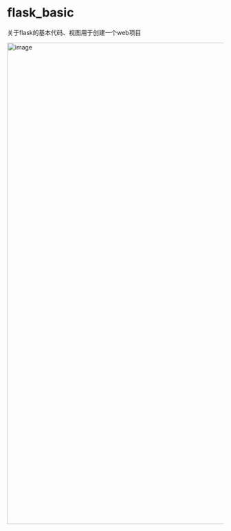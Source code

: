 # flask_basic
关于flask的基本代码、视图用于创建一个web项目

<img width="1120" alt="image" src="https://github.com/natsume37/flask_basic/assets/103176271/5445425d-51ef-4ea0-bb0c-1bf060e8dce4">

